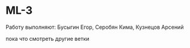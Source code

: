 # ML-3
Работу выполняют: Бусыгин Егор, Серобян Кима, Кузнецов Арсений


пока что смотреть другие ветки
